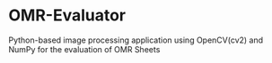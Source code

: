# OMR-Evaluator
Python-based image processing application using OpenCV(cv2) and NumPy for the evaluation of OMR Sheets
